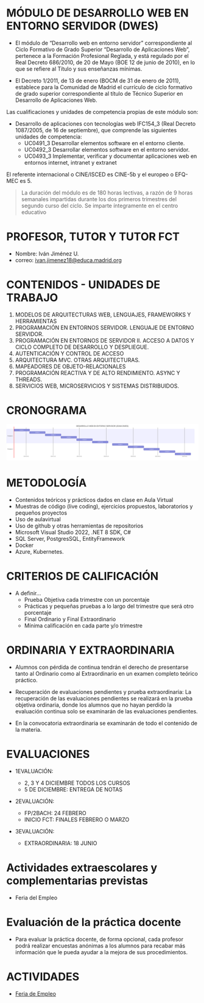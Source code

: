 # MÓDULO DE DESARROLLO WEB EN ENTORNO SERVIDOR (DWES)

* El módulo de “Desarrollo web en entorno servidor” correspondiente al Ciclo Formativo de Grado Superior
“Desarrollo de Aplicaciones Web”, pertenece a la Formación Profesional Reglada, y está regulado por el
Real Decreto 686/2010, de 20 de Mayo (BOE 12 de junio de 2010), en lo que se refiere al Título y sus
enseñanzas mínimas.

* El Decreto 1/2011, de 13 de enero (BOCM de 31 de enero de 2011), establece para la Comunidad de Madrid
el currículo de ciclo formativo de grado superior correspondiente al título de Técnico Superior en Desarrollo
de Aplicaciones Web.

Las cualificaciones y unidades de competencia propias de este módulo son:
* Desarrollo de aplicaciones con tecnologías web IFC154_3 (Real Decreto 1087/2005, de 16 de septiembre), que comprende las siguientes unidades de competencia:
    - UC0491_3 Desarrollar elementos software en el entorno cliente.
    - UC0492_3 Desarrollar elementos software en el entorno servidor.
    - UC0493_3 Implementar, verificar y documentar aplicaciones web en entornos internet, intranet y
    extranet

El referente internacional o CINE/ISCED es CINE-5b y el europeo o EFQ-MEC es 5.

> La duración del módulo es de 180 horas lectivas, a razón de 9 horas semanales impartidas durante los dos
primeros trimestres del segundo curso del ciclo. Se imparte íntegramente en el centro educativo

# PROFESOR, TUTOR Y TUTOR FCT

- Nombre: Iván Jiménez U.
- correo: [ivan.jimenez18@educa.madrid.org](mailto:ivan.jimenez18@educa.madrid.org)


# CONTENIDOS - UNIDADES DE TRABAJO

1. MODELOS DE ARQUITECTURAS WEB, LENGUAJES, FRAMEWORKS Y HERRAMIENTAS
2. PROGRAMACIÓN EN ENTORNOS SERVIDOR. LENGUAJE DE ENTORNO SERVIDOR.
3. PROGRAMACIÓN EN ENTORNOS DE SERVIDOR II. ACCESO A DATOS Y CICLO COMPLETO DE DESARROLLO Y DESPLIEGUE.
4. AUTENTICACIÓN Y CONTROL DE ACCESO
5. ARQUITECTURA MVC. OTRAS ARQUITECTURAS.
6. MAPEADORES DE OBJETO-RELACIONALES
7. PROGRAMACIÓN REACTIVA Y DE ALTO RENDIMIENTO. ASYNC Y THREADS.
8. SERVICIOS WEB, MICROSERVICIOS Y SISTEMAS DISTRIBUIDOS. 

# CRONOGRAMA

![](img/cronograma.svg)

# METODOLOGÍA

- Contenidos teóricos y prácticos dados en clase en Aula Virtual 
- Muestras de código (live coding), ejercicios propuestos, laboratorios y pequeños proyectos
- Uso de aulavirtual 
- Uso de github y otras herramientas de repositorios
- Microsoft Visual Studio 2022, .NET 8 SDK, C# 
- SQL Server, PostgresSQL, EntityFramework
- Docker
- Azure, Kubernetes.

# CRITERIOS DE CALIFICACIÓN
- A definir...
    - Prueba Objetiva cada trimestre con un porcentaje
    - Prácticas y pequeñas pruebas a lo largo del trimestre que será otro porcentaje
    - Final Ordinario y Final Extraordinario
    - Mínima calificación en cada parte y/o trimestre

# ORDINARIA Y EXTRAORDINARIA

- Alumnos con pérdida de continua tendrán el derecho de presentarse tanto al Ordinario como al Extraordinario en un examen completo teórico práctico.

- Recuperación de evaluaciones pendientes y prueba extraordinaria: La recuperación de las evaluaciones pendientes se realizará en la prueba objetiva ordinaria, donde los alumnos que no hayan perdido la evaluación continua solo se examinarán de las evaluaciones pendientes.

- En la convocatoria extraordinaria se examinarán de todo el contenido de la materia.
    
# EVALUACIONES

* 1EVALUACIÓN: 
    - 2, 3 Y 4 DICIEMBRE TODOS LOS CURSOS
    - 5 DE DICIEMBRE: ENTREGA DE NOTAS

* 2EVALUACIÓN:
    - FP/2BACH: 24 FEBRERO
    - INICIO FCT: FINALES FEBRERO O MARZO

* 3EVALUACIÓN:
    - EXTRAORDINARIA: 18 JUNIO

# Actividades extraescolares y complementarias previstas
- Feria del Empleo

# Evaluación de la práctica docente

- Para evaluar la práctica docente, de forma opcional, cada profesor podrá realizar encuestas anónimas a los alumnos para recabar más información que le pueda ayudar a la mejora de sus procedimientos.

# ACTIVIDADES

* [Feria de Empleo](https://customervoice.microsoft.com/Pages/ResponsePage.aspx?id=SJ5RaPODX0Ojihp6p3uph8ILbCSqXotFki9FA1e_Cm9UQ08xN1gxTzAyOEVOOVo5SEpJNkVGSzIzVi4u)